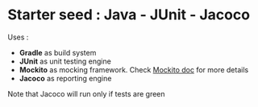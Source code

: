 # Starter seed : Java - JUnit - Jacoco

Uses :
* __Gradle__ as build system
* __JUnit__ as unit testing engine
* __Mockito__ as mocking framework. Check [Mockito doc](https://javadoc.io/doc/org.mockito/mockito-junit-jupiter/latest/org/mockito/junit/jupiter/MockitoExtension.html) for more details
* __Jacoco__ as reporting engine

Note that Jacoco will run only if tests are green